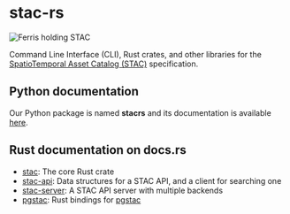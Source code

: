 # stac-rs

![Ferris holding STAC](./img/ferris-holding-stac-small.png)

Command Line Interface (CLI), Rust crates, and other libraries for the [SpatioTemporal Asset Catalog (STAC)](https://stacspec.org/) specification.

## Python documentation

Our Python package is named **stacrs** and its documentation is available [here](./python/index.md).

## Rust documentation on docs.rs

- [stac](https://docs.rs/stac): The core Rust crate
- [stac-api](https://docs.rs/stac-api): Data structures for a STAC API, and a client for searching one
- [stac-server](https://docs.rs/stac-server): A STAC API server with multiple backends
- [pgstac](https://docs.rs/pgstac): Rust bindings for [pgstac](https://github.com/stac-utils/pgstac)
